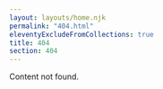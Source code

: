```yaml
---
layout: layouts/home.njk
permalink: "404.html"
eleventyExcludeFromCollections: true
title: 404
section: 404
---
```


Content not found.
